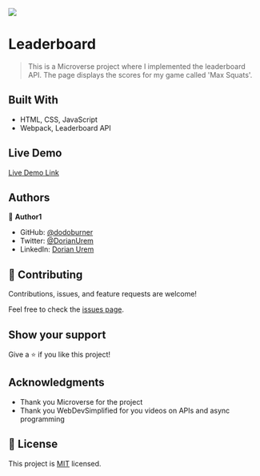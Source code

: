 ![](https://img.shields.io/badge/Microverse-blueviolet)

# Leaderboard

> This is a Microverse project where I implemented the leaderboard API. The page displays the scores for my game called 'Max Squats'.

## Built With

- HTML, CSS, JavaScript
- Webpack, Leaderboard API

## Live Demo 

[Live Demo Link](https://dodoburner.github.io/Leaderboard/)

## Authors

👤 **Author1**

- GitHub: [@dodoburner](https://github.com/dodoburner)
- Twitter: [@DorianUrem](https://twitter.com/DorianUrem)
- LinkedIn: [Dorian Urem](https://www.linkedin.com/in/dorian-urem-252baa237/)


## 🤝 Contributing

Contributions, issues, and feature requests are welcome!

Feel free to check the [issues page](../../issues/).

## Show your support

Give a ⭐️ if you like this project!

## Acknowledgments

- Thank you Microverse for the project
- Thank you WebDevSimplified for you videos on APIs and async programming

## 📝 License

This project is [MIT](./MIT.md) licensed.